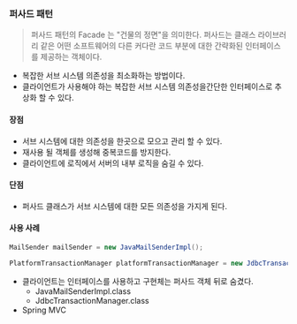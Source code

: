 ### 퍼사드 패턴
> 퍼사드 패턴의 Facade 는 "건물의 정면"을 의미한다. 퍼사드는 클래스 라이브러리 같은 어떤 소프트웨어의 다른 커다란 코드 부분에 대한 간략화된 인터페이스를 제공하는 객체이다.

- 복잡한 서브 시스템 의존성을 최소화하는 방법이다.
- 클라이언트가 사용해야 하는 복잡한 서브 시스템 의존성을간단한 인터페이스로 추상화 할 수 있다.

#### 장점
- 서브 시스템에 대한 의존성을 한곳으로 모으고 관리 할 수 있다.
- 재사용 될 객체를 생성해 중복코드를 방지한다.
- 클라이언트에 로직에서 서버의 내부 로직을 숨길 수 있다.

#### 단점
- 퍼사드 클래스가 서브 시스템에 대한 모든 의존성을 가지게 된다.

#### 사용 사례

```java
MailSender mailSender = new JavaMailSenderImpl();

PlatformTransactionManager platformTransactionManager = new JdbcTransactionManager();
```
- 클라이언트는 인터페이스를 사용하고 구현체는 퍼사드 객체 뒤로 숨겼다.
  - JavaMailSenderImpl.class
  - JdbcTransactionManager.class
- Spring MVC

